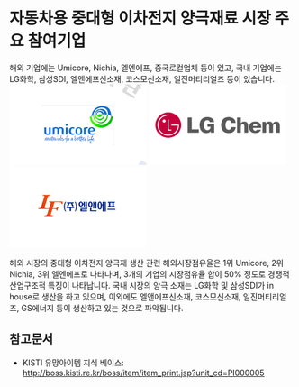 # 자동차용 중대형 이차전지 양극재료 시장 주요 참여기업

해외 기업에는 Umicore, Nichia, 엘엔에프, 중국로컬업체 등이 있고,
국내 기업에는 LG화학, 삼성SDI, 엘앤에프신소재, 코스모신소재, 일진머티리얼즈 등이 있습니다.
![](./images/자동차용중대형이차전지양극재료_Q13_1_1.PNG)
![](./images/자동차용중대형이차전지양극재료_Q13_1_1_.PNG)
![](./images/자동차용중대형이차전지양극재료_Q13_1_1__.PNG)

해외 시장의 중대형 이차전지 양극재 생산 관련 해외시장점유율은 1위 Umicore, 2위 Nichia, 3위 엘엔에프로 나타나며, 3개의 기업의 시장점유율 합이 50% 정도로 경쟁적 산업구조적 특징이 나타납니다.
국내 시장의 양극 소재는 LG화학 및 삼성SDI가 in house로 생산을 하고 있으며, 이외에도 엘앤에프신소재, 코스모신소재, 일진머티리얼즈, GS에너지 등이 생산하고 있는 것으로 파악됩니다.

## 참고문서
- KISTI 유망아이템 지식 베이스: http://boss.kisti.re.kr/boss/item/item_print.jsp?unit_cd=PI000005